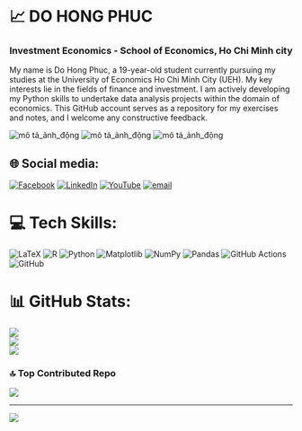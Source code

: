 # 📈 DO HONG PHUC 

### Investment Economics - School of Economics, Ho Chi Minh city

My name is Do Hong Phuc, a 19-year-old student currently pursuing my studies at the University of Economics Ho Chi Minh City (UEH). My key interests lie in the fields of finance and investment. I am actively developing my Python skills to undertake data analysis projects within the domain of economics. This GitHub account serves as a repository for my exercises and notes, and I welcome any constructive feedback.

![mô tả_ảnh_động](https://media.giphy.com/media/shasVpcemKcqYABNxQ/giphy.gif) ![mô tả_ảnh_động](https://media.giphy.com/media/K1j17lHjijSYK2jQWi/giphy.gif) ![mô tả_ảnh_động](https://media.giphy.com/media/4rJGmPfCff73ZWWclh/giphy.gif)

## 🌐 Social media:
[![Facebook](https://img.shields.io/badge/Facebook-%231877F2.svg?logo=Facebook&logoColor=white)](https://facebook.com/https://www.facebook.com/miennui.luon/) [![LinkedIn](https://img.shields.io/badge/LinkedIn-%230077B5.svg?logo=linkedin&logoColor=white)](https://linkedin.com/in/https://www.linkedin.com/in/%C4%91%E1%BB%97-h%E1%BB%93ng-ph%C3%BAc-714630287/) [![YouTube](https://img.shields.io/badge/YouTube-%23FF0000.svg?logo=YouTube&logoColor=white)](https://youtube.com/@https://www.youtube.com/@MinuteHolding) [![email](https://img.shields.io/badge/Email-D14836?logo=gmail&logoColor=white)](mailto:phucdo.31231025123@st.ueh.edu.vn) 

# 💻 Tech Skills:
![LaTeX](https://img.shields.io/badge/latex-%23008080.svg?style=flat&logo=latex&logoColor=white) ![R](https://img.shields.io/badge/r-%23276DC3.svg?style=flat&logo=r&logoColor=white) ![Python](https://img.shields.io/badge/python-3670A0?style=flat&logo=python&logoColor=ffdd54) ![Matplotlib](https://img.shields.io/badge/Matplotlib-%23ffffff.svg?style=flat&logo=Matplotlib&logoColor=black) ![NumPy](https://img.shields.io/badge/numpy-%23013243.svg?style=flat&logo=numpy&logoColor=white) ![Pandas](https://img.shields.io/badge/pandas-%23150458.svg?style=flat&logo=pandas&logoColor=white) ![GitHub Actions](https://img.shields.io/badge/github%20actions-%232671E5.svg?style=flat&logo=githubactions&logoColor=white) ![GitHub](https://img.shields.io/badge/github-%23121011.svg?style=flat&logo=github&logoColor=white)
# 📊 GitHub Stats:
![](https://github-readme-stats.vercel.app/api?username=phucdo0912&theme=dark&hide_border=false&include_all_commits=false&count_private=false)<br/>
![](https://nirzak-streak-stats.vercel.app/?user=phucdo0912&theme=dark&hide_border=false)<br/>
![](https://github-readme-stats.vercel.app/api/top-langs/?username=phucdo0912&theme=dark&hide_border=false&include_all_commits=false&count_private=false&layout=compact)

### 🔝 Top Contributed Repo
![](https://github-contributor-stats.vercel.app/api?username=phucdo0912&limit=5&theme=dark&combine_all_yearly_contributions=true)

---
[![](https://visitcount.itsvg.in/api?id=phucdo0912&icon=0&color=0)](https://visitcount.itsvg.in)

<!-- Proudly created with GPRM ( https://gprm.itsvg.in ) -->
